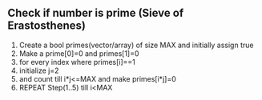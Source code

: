 ## Check if number is prime (Sieve of Erastosthenes)

1. Create a bool primes(vector/array) of size MAX and initially assign true
2. Make a prime[0]=0 and primes[1]=0
3. for every index where primes[i]==1
4. initialize j=2
5. and count till i\*j<=MAX and make primes[i\*j]=0
6. REPEAT Step(1..5) till i<MAX
